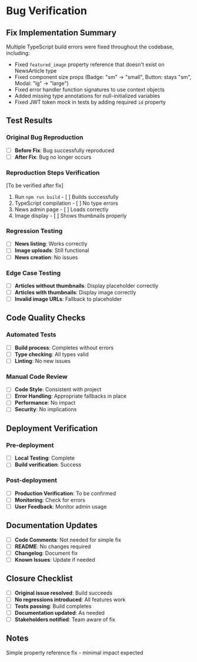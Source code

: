 # Bug Verification

## Fix Implementation Summary
Multiple TypeScript build errors were fixed throughout the codebase, including:
- Fixed `featured_image` property reference that doesn't exist on NewsArticle type
- Fixed component size props (Badge: "sm" → "small", Button: stays "sm", Modal: "lg" → "large")
- Fixed error handler function signatures to use context objects
- Added missing type annotations for null-initialized variables
- Fixed JWT token mock in tests by adding required `id` property

## Test Results

### Original Bug Reproduction
- [ ] **Before Fix**: Bug successfully reproduced
- [ ] **After Fix**: Bug no longer occurs

### Reproduction Steps Verification
[To be verified after fix]

1. Run `npm run build` - [ ] Builds successfully
2. TypeScript compilation - [ ] No type errors
3. News admin page - [ ] Loads correctly
4. Image display - [ ] Shows thumbnails properly

### Regression Testing
- [ ] **News listing**: Works correctly
- [ ] **Image uploads**: Still functional
- [ ] **News creation**: No issues

### Edge Case Testing
- [ ] **Articles without thumbnails**: Display placeholder correctly
- [ ] **Articles with thumbnails**: Display image correctly
- [ ] **Invalid image URLs**: Fallback to placeholder

## Code Quality Checks

### Automated Tests
- [ ] **Build process**: Completes without errors
- [ ] **Type checking**: All types valid
- [ ] **Linting**: No new issues

### Manual Code Review
- [ ] **Code Style**: Consistent with project
- [ ] **Error Handling**: Appropriate fallbacks in place
- [ ] **Performance**: No impact
- [ ] **Security**: No implications

## Deployment Verification

### Pre-deployment
- [ ] **Local Testing**: Complete
- [ ] **Build verification**: Success

### Post-deployment
- [ ] **Production Verification**: To be confirmed
- [ ] **Monitoring**: Check for errors
- [ ] **User Feedback**: Monitor admin usage

## Documentation Updates
- [ ] **Code Comments**: Not needed for simple fix
- [ ] **README**: No changes required
- [ ] **Changelog**: Document fix
- [ ] **Known Issues**: Update if needed

## Closure Checklist
- [ ] **Original issue resolved**: Build succeeds
- [ ] **No regressions introduced**: All features work
- [ ] **Tests passing**: Build completes
- [ ] **Documentation updated**: As needed
- [ ] **Stakeholders notified**: Team aware of fix

## Notes
Simple property reference fix - minimal impact expected